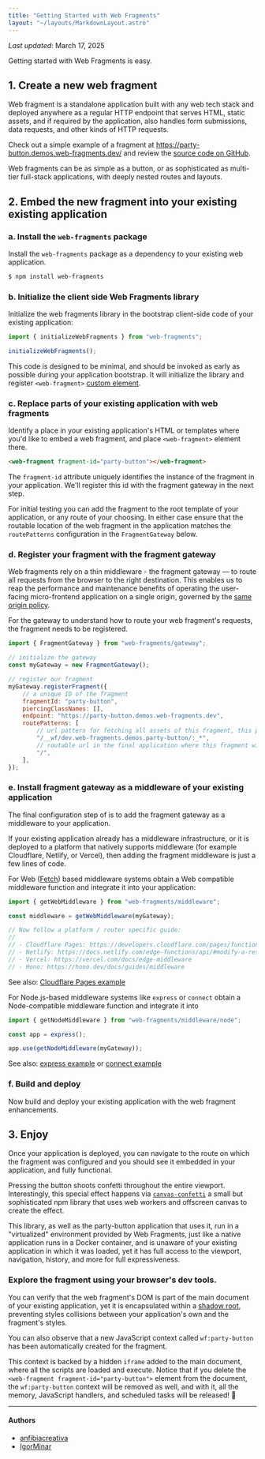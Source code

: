 ```yaml
---
title: "Getting Started with Web Fragments"
layout: "~/layouts/MarkdownLayout.astro"
---
```


_Last updated_: March 17, 2025

Getting started with Web Fragments is easy.

## 1. Create a new web fragment

Web fragment is a standalone application built with any web tech stack and deployed anywhere as a regular HTTP endpoint that serves HTML, static assets, and if required by the application, also handles form submissions, data requests, and other kinds of HTTP requests.

Check out a simple example of a fragment at https://party-button.demos.web-fragments.dev/ and review the [source code on GitHub](https://github.com/web-fragments/party-button-fragment).

Web fragments can be as simple as a button, or as sophisticated as multi-tier full-stack applications, with deeply nested routes and layouts.

## 2. Embed the new fragment into your existing existing application

### a. Install the `web-fragments` package

Install the `web-fragments` package as a dependency to your existing web application.

```bash
$ npm install web-fragments
```

<!--
Note: Is your existing frontend app not an npm/JavaScript project? You can still use Web Fragments! See advanced usage.
-->

### b. Initialize the client side Web Fragments library

Initialize the web fragments library in the bootstrap client-side code of your existing application:

```js
import { initializeWebFragments } from "web-fragments";

initializeWebFragments();
```

This code is designed to be minimal, and should be invoked as early as possible during your application bootstrap.
It will initialize the library and register `<web-fragment>` [custom element](https://developer.mozilla.org/en-US/docs/Web/API/CustomElementRegistry).

### c. Replace parts of your existing application with web fragments

Identify a place in your existing application's HTML or templates where you'd like to embed a web fragment, and place `<web-fragment>` element there.

```html
<web-fragment fragment-id="party-button"></web-fragment>
```

The `fragment-id` attribute uniquely identifies the instance of the fragment in your application.
We'll register this id with the fragment gateway in the next step.

For initial testing you can add the fragment to the root template of your application, or any route of your choosing.
In either case ensure that the routable location of the web fragment in the application matches the `routePatterns` configuration in the `FragmentGateway` below.

### d. Register your fragment with the fragment gateway

Web fragments rely on a thin middleware - the fragment gateway — to route all requests from the browser to the right destination.
This enables us to reap the performance and maintenance benefits of operating the user-facing micro-frontend application on a single origin, governed by the [same origin policy](https://web.dev/articles/same-origin-policy).

For the gateway to understand how to route your web fragment's requests, the fragment needs to be registered.

```js
import { FragmentGateway } from "web-fragments/gateway";

// initialize the gateway
const myGateway = new FragmentGateway();

// register our fragment
myGateway.registerFragment({
	// a unique ID of the fragment
	fragmentId: "party-button",
	piercingClassNames: [],
	endpoint: "https://party-button.demos.web-fragments.dev",
	routePatterns: [
		// url pattern for fetching all assets of this fragment, this pattern is determined by the fragment and should be unique:
		"/__wf/dev.web-fragments.demos.party-button/:_*",
		// routable url in the final application where this fragment will be initialized (adjust as needed per step 2c):
		"/",
	],
});
```

<!--
Apart from registering the custom elements, `fragments` must be registered in the [fragment gateway](./gateway). In order to do so, the gateway must be imported to the server application.

A detailed guide can be found in the [fragment gateway](./gateway) section.
-->

### e. Install fragment gateway as a middleware of your existing application

The final configuration step of is to add the fragment gateway as a middleware to your application.

If your existing application already has a middleware infrastructure, or it is deployed to a platform that natively supports middleware (for example Cloudflare, Netlify, or Vercel), then adding the fragment middleware is just a few lines of code.

For Web ([Fetch](https://developer.mozilla.org/en-US/docs/Web/API/Fetch_API)) based middleware systems obtain a Web compatible middleware function and integrate it into your application:

```js
import { getWebMiddleware } from "web-fragments/middleware";

const middleware = getWebMiddleware(myGateway);

// Now follow a platform / router specific guide:
//
// - Cloudflare Pages: https://developers.cloudflare.com/pages/functions/middleware/
// - Netlify: https://docs.netlify.com/edge-functions/api/#modify-a-response
// - Vercel: https://vercel.com/docs/edge-middleware
// - Hono: https://hono.dev/docs/guides/middleware
```

See also: [Cloudflare Pages example](https://github.com/web-fragments/web-fragments/blob/main/e2e/pierced-react/functions/_middleware.ts)

For Node.js-based middleware systems like `express` or `connect` obtain a Node-compatible middleware function and integrate it into

```js
import { getNodeMiddleware } from "web-fragments/middleware/node";

const app = express();

app.use(getNodeMiddleware(myGateway));
```

See also: [express example](https://github.com/web-fragments/web-fragments/blob/main/e2e/node-servers/app/server/src/express.ts) or [connect example](https://github.com/web-fragments/web-fragments/blob/main/e2e/node-servers/app/server/src/connect.ts)

### f. Build and deploy

Now build and deploy your existing application with the web fragment enhancements.

## 3. Enjoy

Once your application is deployed, you can navigate to the route on which the fragment was configured and you should see it embedded in your application, and fully functional.

Pressing the button shoots confetti throughout the entire viewport.
Interestingly, this special effect happens via [`canvas-confetti`](https://www.npmjs.com/package/canvas-confetti) a small but sophisticated npm library that uses web workers and offscreen canvas to create the effect.

This library, as well as the party-button application that uses it, run in a "virtualized" environment provided by Web Fragments, just like a native application runs in a Docker container, and is unaware of your existing application in which it was loaded, yet it has full access to the viewport, navigation, history, and more for full expressiveness.

### Explore the fragment using your browser's dev tools.

You can verify that the web fragment's DOM is part of the main document of your existing application, yet it is encapsulated within a [shadow root](https://developer.mozilla.org/en-US/docs/Web/API/ShadowRoot), preventing styles collisions between your application's own and the fragment's styles.

You can also observe that a new JavaScript context called `wf:party-button` has been automatically created for the fragment.

This context is backed by a hidden `iframe` added to the main document, where all the scripts are loaded and execute.
Notice that if you delete the `<web-fragment fragment-id="party-button">` element from the document, the `wf:party-button` context will be removed as well, and with it, all the memory, JavaScript handlers, and scheduled tasks will be released! 🚀

---

#### Authors

<ul class="authors">
    <li class="author"><a href="https://github.com/anfibiacreativa">anfibiacreativa</a></li>
    <li class="author"><a href="https://github.com/igorminar">IgorMinar</a></li>
</ul>
